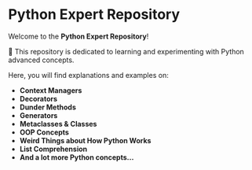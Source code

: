 # Python Expert Repository

Welcome to the **Python Expert Repository**!

🚀 This repository is dedicated to learning and experimenting with Python advanced concepts.

Here, you will find explanations and examples on:

- **Context Managers**
- **Decorators**
- **Dunder Methods**
- **Generators**
- **Metaclasses & Classes**
- **OOP Concepts**
- **Weird Things about How Python Works**
- **List Comprehension**
- **And a lot more Python concepts...**
